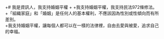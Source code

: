 +# 我是資訊人，我支持婚姻平權
 +
 +我支持婚姻平權，我支持民法972條修法。  
 +「組織家庭」和「婚姻」是任何人的基本權利，不應該因為性別或性傾向而有所差別。  
 +我支持婚姻平權，讓每個人都可以在一樣的法律裡，自由去愛與被愛，追求自己的幸福。 
